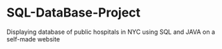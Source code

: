 # SQL-DataBase-Project
Displaying database of public hospitals in NYC using SQL and JAVA on a self-made website
